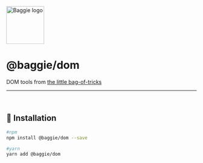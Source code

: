 <img alt="Baggie logo" src="https://github.com/larsmunkholm/baggie/raw/master/graphics/baggie.svg" height="100" />

<h1>@baggie/dom</h1>

DOM tools from [the little bag-of-tricks](https://github.com/larsmunkholm/baggie)
<hr>
<br>

## 🚀 Installation
```bash
#npm
npm install @baggie/dom --save

#yarn
yarn add @baggie/dom
```
